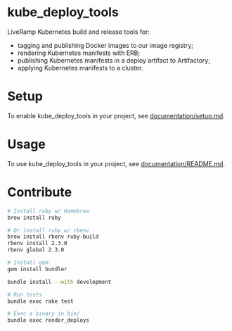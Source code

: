 # kube_deploy_tools

LiveRamp Kubernetes build and release tools for:
- tagging and publishing Docker images to our image registry;
- rendering Kubernetes manifests with ERB;
- publishing Kubernetes manifests in a deploy artifact to Artifactory;
- applying Kubernetes manifests to a cluster.

# Setup

To enable kube_deploy_tools in your project, see
[documentation/setup.md](documentation/setup.md).

# Usage

To use kube_deploy_tools in your project, see
[documentation/README.md](documentation).

# Contribute

```bash
# Install ruby w/ Homebrew
brew install ruby

# Or install ruby w/ rbenv
brew install rbenv ruby-build
rbenv install 2.3.0
rbenv global 2.3.0

# Install gem
gem install bundler
```

```bash
bundle install --with development

# Run tests
bundle exec rake test

# Exec a binary in bin/
bundle exec render_deploys
```

